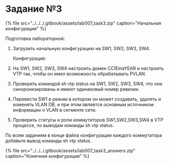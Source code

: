 # Задание №3

{% file src="../../../.gitbook/assets/lab007\_task3.zip" caption="Начальная конфигурация" %}

Подготовка лабораторной:

1. Загрузить начальную конфигурацию на SW1, SW2, SW3, SW4.

      Конфигурация:

1. На SW1, SW2, SW3, SW4 настроить домен CCIEinaYEAR и настроить VTP так, чтобы он имел возможность обрабатывать PVLAN.
2. Проверить командой sh vtp status на SW1, SW2, SW3, SW4, что они синхронизированы и имеют одинаковый номер ревизии.
3. Перевести SW1 в режим в котором он может создавать, удалять и изменять VLAN DB, и при этом является основным источником информации о VLAN в сегменте сети.
4. Проверить статусы и роли коммутаторов SW1,SW2,SW3,SW4 в VTP процессе, по выводам команды sh vtp status.

По всем заданиям в конце файла конфигурации каждого коммутатора  добавьте вывод команды sh vtp status.  
  


{% file src="../../../.gitbook/assets/lab007\_task3\_answers.zip" caption="Конечная конфигурация" %}

